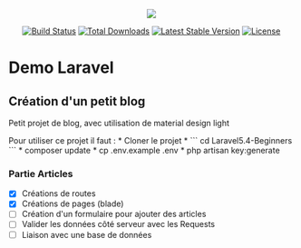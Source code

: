 <p align="center"><img src="https://laravel.com/assets/img/components/logo-laravel.svg"></p>

<p align="center">
<a href="https://travis-ci.org/laravel/framework"><img src="https://travis-ci.org/laravel/framework.svg" alt="Build Status"></a>
<a href="https://packagist.org/packages/laravel/framework"><img src="https://poser.pugx.org/laravel/framework/d/total.svg" alt="Total Downloads"></a>
<a href="https://packagist.org/packages/laravel/framework"><img src="https://poser.pugx.org/laravel/framework/v/stable.svg" alt="Latest Stable Version"></a>
<a href="https://packagist.org/packages/laravel/framework"><img src="https://poser.pugx.org/laravel/framework/license.svg" alt="License"></a>
</p>
<h1> Demo Laravel </h1>
<h2>Création d'un petit blog </h2>
<p>Petit projet de blog, avec utilisation de material design light</p>
<p>
	Pour utiliser ce projet il faut : 
	* Cloner le projet
	* ``` cd Laravel5.4-Beginners ```
	* composer update
	* cp .env.example .env
	* php artisan key:generate
</p>
<h3>Partie Articles</h3>

- [x] Créations de routes
- [x] Créations de pages (blade)
- [ ] Création d'un formulaire pour ajouter des articles
- [ ] Valider les données côté serveur avec les Requests
- [ ] Liaison avec une base de données
